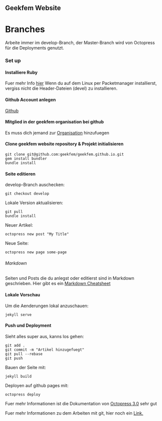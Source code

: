 ## Geekfem Website

# Branches
Arbeite immer im develop-Branch, der Master-Branch wird von Octopress für die Deployments genutzt.

### Set up
#### Installiere Ruby
Fuer mehr Info [hier](https://www.ruby-lang.org/de/downloads/)
Wenn du auf dem Linux per Packetmanager installierst, vergiss nicht die Header-Dateien (devel) zu installieren.

#### Github Account anlegen
[Github](https://www.github.com)

#### Mitglied in der geekfem organisation bei github
Es muss dich jemand zur [Organisation](https://github.com/geekfem) hinzufuegen

#### Clone geekfem website repository & Projekt initialisieren
    git clone git@github.com:geekfem/geekfem.github.io.git
    gem install bundler
    bundle install

#### Seite editieren

develop-Branch auschecken:

    git checkout develop
    
Lokale Version aktualisieren:

    git pull
    bundle install
    
Neuer Artikel:

    octopress new post "My Title"
Neue Seite:

    octopress new page some-page

###### Markdown
Seiten und Posts die du anlegst oder editierst sind in Markdown geschrieben. Hier gibt es ein
[Markdown Cheatsheet](https://github.com/adam-p/markdown-here/wiki/Markdown-Cheatsheet)

#### Lokale Vorschau
Um die Aenderungen lokal anzuschauen:

    jekyll serve

#### Push und Deployment
Sieht alles super aus, kanns los gehen:  

    git add .  
    git commit -m "Artikel hinzugefuegt"
    git pull --rebase
    git push

Bauen der Seite mit:  

    jekyll build  

Deployen auf github pages mit:  

    octopress deploy

Fuer mehr Informationen ist die Dokumentation von [Octopress 3.0](https://github.com/octopress/octopress) sehr gut

Fuer mehr Informationen zu dem Arbeiten mit git, hier noch ein [Link.](https://de.atlassian.com/git/tutorials)
